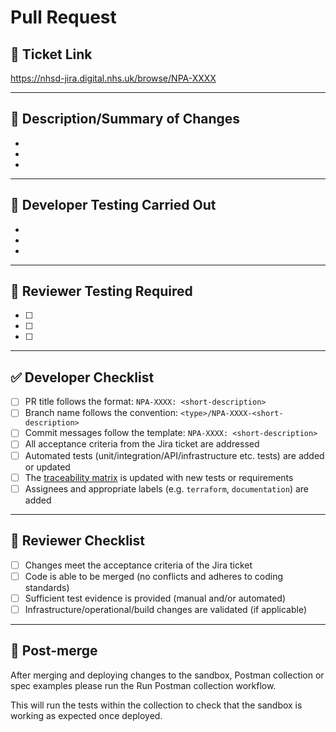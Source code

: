 # Pull Request

## 🧾 Ticket Link

<!-- Add the Jira ticket link here -->

https://nhsd-jira.digital.nhs.uk/browse/NPA-XXXX

---

## 📄 Description/Summary of Changes

<!-- Describe the changes made in this PR. Include the purpose/scope/impact of the changes -->

- <!-- Add bullet points summarising key changes -->
- <!-- Add bullet points summarising key changes -->
- <!-- Add bullet points summarising key changes -->

---

## 🧪 Developer Testing Carried Out

<!-- Describe what tests (automated/unit/manual etc.) have been done for the ticket. Include: -->
<!-- - Any tests added/updated -->
<!-- - Evidence that each acceptance criterion from the Jira ticket is met -->

- <!-- Add bullet points for testing instructions -->
- <!-- Add bullet points for testing instructions -->
- <!-- Add bullet points for testing instructions -->

---

## 🧪 Reviewer Testing Required

<!-- Describe how to test the changes that have been made in the ticket. Include: -->
<!-- - Testing environment details (e.g. sandbox/local setup) -->
<!-- - Steps to verify the changes -->

- [ ] <!-- Add bullet points for testing instructions -->
- [ ] <!-- Add bullet points for testing instructions -->
- [ ] <!-- Add bullet points for testing instructions -->

---

## ✅ Developer Checklist

<!-- Complete before submitting the PR -->

- [ ] PR title follows the format: `NPA-XXXX: <short-description>`
- [ ] Branch name follows the convention: `<type>/NPA-XXXX-<short-description>`
- [ ] Commit messages follow the template: `NPA-XXXX: <short-description>`
- [ ] All acceptance criteria from the Jira ticket are addressed
- [ ] Automated tests (unit/integration/API/infrastructure etc. tests) are added or updated
- [ ] The [traceability matrix](https://nhsd-confluence.digital.nhs.uk/display/NPA/Traceability+matrix) is updated
      with
      new tests or requirements
- [ ] Assignees and appropriate labels (e.g. `terraform`, `documentation`) are added

---

## 👀 Reviewer Checklist

<!-- To be completed by the reviewer -->

- [ ] Changes meet the acceptance criteria of the Jira ticket
- [ ] Code is able to be merged (no conflicts and adheres to coding standards)
- [ ] Sufficient test evidence is provided (manual and/or automated)
- [ ] Infrastructure/operational/build changes are validated (if applicable)

---

## 🚀 Post-merge

<!-- Actions to complete after merging -->

After merging and deploying changes to the sandbox, Postman collection or spec examples please run the Run Postman
collection workflow.

This will run the tests within the collection to check that the sandbox is working as expected once deployed.
